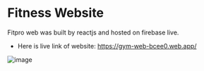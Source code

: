 # Fitness Website

Fitpro web was built by reactjs and hosted on firebase live.
* Here is live link of website: https://gym-web-bcee0.web.app/

![image](https://user-images.githubusercontent.com/49163197/152732079-32cc8f82-29ec-4d17-a7a8-e187453e355f.png)

